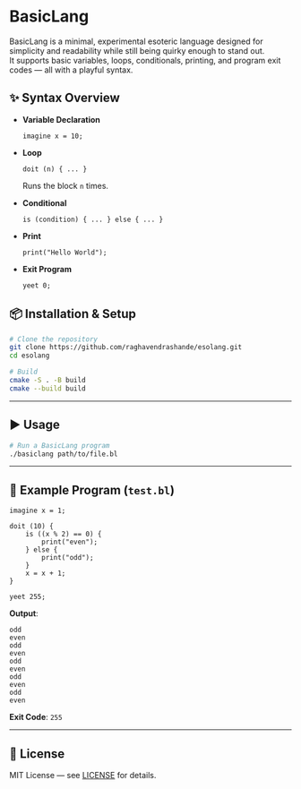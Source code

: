 # BasicLang

BasicLang is a minimal, experimental esoteric language designed for simplicity and readability while still being quirky enough to stand out.  
It supports basic variables, loops, conditionals, printing, and program exit codes — all with a playful syntax.

## ✨ Syntax Overview

- **Variable Declaration**
  ```bl
  imagine x = 10;
  ```

- **Loop**
  ```bl
  doit (n) { ... }
  ```
  Runs the block `n` times.

- **Conditional**
  ```bl
  is (condition) { ... } else { ... }
  ```

- **Print**
  ```bl
  print("Hello World");
  ```

- **Exit Program**
  ```bl
  yeet 0;
  ```


## 📦 Installation & Setup

```bash
# Clone the repository
git clone https://github.com/raghavendrashande/esolang.git
cd esolang

# Build 
cmake -S . -B build
cmake --build build
```

---

## ▶ Usage

```bash
# Run a BasicLang program
./basiclang path/to/file.bl
```

---

## 📝 Example Program (`test.bl`)

```bl
imagine x = 1;

doit (10) {
    is ((x % 2) == 0) {
        print("even");
    } else {
        print("odd");
    }
    x = x + 1;
}

yeet 255;
```

**Output**:
```
odd
even
odd
even
odd
even
odd
even
odd
even
```

**Exit Code**: `255`

---

## 📜 License

MIT License — see [LICENSE](LICENSE) for details.
